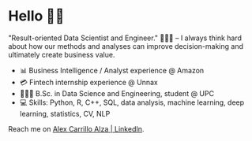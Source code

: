 # Hello 👋🏻

"Result-oriented Data Scientist and Engineer." 👨🏻‍💻
– I always think hard about how our methods and analyses can improve decision-making and ultimately create business value.

- 📊 Business Intelligence / Analyst experience @ Amazon
- 💳 Fintech internship experience @ Unnax
- 👨🏼‍🎓 B.Sc. in Data Science and Engineering, student @ UPC
- 💻 Skills: Python, R, C++, SQL, data analysis, machine learning, deep learning, statistics, CV, NLP

Reach me on <a href="https://www.linkedin.com/in/alexcarrilloalza/">Alex Carrillo Alza | LinkedIn</a>.
